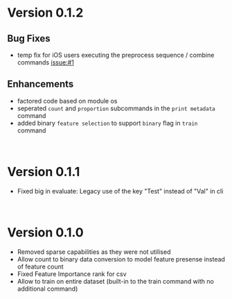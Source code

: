 Version 0.1.2
=============

Bug Fixes
---------

- temp fix for iOS users executing the preprocess sequence / combine commands [issue:#1](https://github.com/jordan-wei-taylor/genolearn/issues/1)


Enhancements
------------

- factored code based on module os
- seperated ``count`` and ``proportion`` subcommands in the ``print metadata`` command
- added binary ``feature selection`` to support ``binary`` flag in ``train`` command


<br>

Version 0.1.1
=============

-  Fixed big in evaluate: Legacy use of the key "Test" instead of "Val" in cli


<br>

Version 0.1.0
=============


-  Removed sparse capabilities as they were not utilised
-  Allow count to binary data conversion to model feature presense instead of feature count
-  Fixed Feature Importance rank for csv
-  Allow to train on entire dataset (built-in to the train command with no additional command)
  